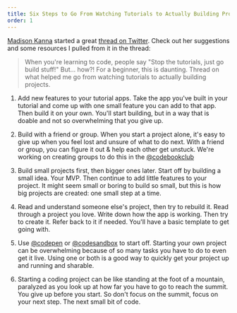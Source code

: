 ```yaml
---
title: Six Steps to Go From Watching Tutorials to Actually Building Projects
order: 1
---
```


[Madison Kanna](https://twitter.com/Madisonkanna) started a great
[thread on Twitter](https://twitter.com/Madisonkanna/status/1279158985518485504).
Check out her suggestions and some resources I pulled from it in the thread:

> When you're learning to code, people say "Stop the tutorials, just go build
> stuff!" But... how?! For a beginner, this is daunting. Thread on what helped
> me go from watching tutorials to actually building projects.

1. Add new features to your tutorial apps. Take the app you've built in your
   tutorial and come up with one small feature you can add to that app. Then
   build it on your own. You'll start building, but in a way that is doable and
   not so overwhelming that you give up.

2. Build with a friend or group. When you start a project alone, it's easy to
   give up when you feel lost and unsure of what to do next. With a friend or
   group, you can figure it out & help each other get unstuck. We're working on
   creating groups to do this in the
   [@codebookclub](https://twitter.com/CodeBookClub)

3. Build small projects first, then bigger ones later. Start off by building a
   small idea. Your MVP. Then continue to add little features to your project.
   It might seem small or boring to build so small, but this is how big projects
   are created: one small step at a time.

4. Read and understand someone else's project, then try to rebuild it. Read
   through a project you love. Write down how the app is working. Then try to
   create it. Refer back to it if needed. You'll have a basic template to get
   going with.

5. Use [@codepen](https://twitter.com/CodePen) or
   [@codesandbox](https://twitter.com/codesandbox) to start off. Starting your
   own project can be overwhelming because of so many tasks you have to do to
   even get it live. Using one or both is a good way to quickly get your
   project up and running and sharable.

6. Starting a coding project can be like standing at the foot of a mountain,
   paralyzed as you look up at how far you have to go to reach the summit. You
   give up before you start. So don't focus on the summit, focus on your next
   step. The next small bit of code.
